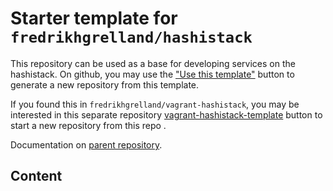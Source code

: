 # Starter template for `fredrikhgrelland/hashistack`

This repository can be used as a base for developing services on the hashistack.
On github, you may use the ["Use this template"](https://github.com/fredrikhgrelland/vagrant-hashistack-template/generate) button to generate a new repository from this template.

If you found this in `fredrikhgrelland/vagrant-hashistack`, you may be interested in this separate repository [vagrant-hashistack-template](https://github.com/fredrikhgrelland/vagrant-hashistack-template/generate) button to start a new repository from this repo
.

Documentation on [parent repository](https://github.com/fredrikhgrelland/vagrant-hashistack#usage).

## Content

